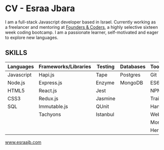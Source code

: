 # CV - Esraa Jbara

I am a full-stack Javascript developer based in Israel. Currently working as a freelancer and mentoring at [Founders & Coders](www.foundersandcoders.com), a highly selective sixteen week coding bootcamp. I am a passionate learner, self-motivated and eager to explore new languages.

## SKILLS

| Languages | Frameworks/Libraries | Testing | Databases | Tools/Others |
| --------- | -------------------- | ------- | --------- | ------------ |
|Javascript | Hapi.js              | Tape    | Postgres  | Git          |
|Node.js    | Express.js           | Enzyme  | MongoDB   | ES6          |
|HTML5      | React.js             | Jest    |           | NPM          |
|CSS3       | Redux.js             | Jasmine |           | Traivs CI    |
|SQL        | Immutable.js         | QUnit   |           | Handlebars   |
|           | Tachyons             | Istanbul|           | Webpack      |
|           |                      |         |           | Mongoose     |
|           |                      |         |           | Heroku       |

www.esraajb.com
